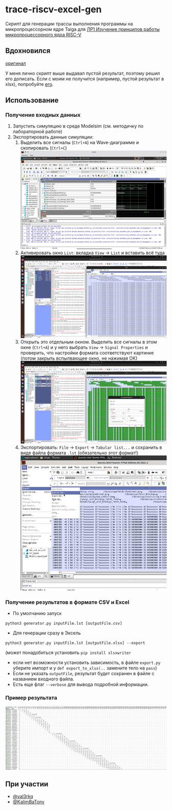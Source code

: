 # trace-riscv-excel-gen
Скрипт для генерации трассы выполнения программы на микропроцессорном ядре Taiga для [ЛР1 Изучение принципов работы микропроцессорного ядра RISC-V](https://gitlab.com/sibragimov/riscv-lab/-/blob/main/main.adoc) 

## Вдохновился
[оригинал](https://github.com/dakone22/riscv-lab-pipeline-generator/tree/master)

У меня лично скрипт выше выдавал пустой результат, поэтому решил его дописать. Если с моим не получится (например, пустой результат в xlsx), попробуйте [его](https://github.com/dakone22/riscv-lab-pipeline-generator/tree/master).

## Использование

### Получение входных данных

1. Запустить симуляцию в среде Modelsim (см. методичку по лабораторной работе)
2. Экспортировать данные симуляции:
   1. Выделить все сигналы (`Ctrl+A`) на Wave-диаграмме и скопировать (`Ctrl+C`) ![copy](img/copy.png)
   2. Активировать окно `List`: вкладка `View` -> `List` и вставить всё туда ![list-tab-activate](img/step1.png)
   3. Открыть это отдельным окном. Выделить все сигналы в этом окне (`Ctrl+A`) и у него выбрать `View` -> `Signal Properties` и проверить, что настройки формата соответствуют картинке (потом закрыть вспылвающее окно, не нажимая ОК) ![check-config-format](img/check-config-format.png) 
   6. Экспортировать: `File` -> `Export` -> `Tabular list...` и сохранить в виде файла формата `.lst` (обязательно этот формат!)
      ![export](img/export.png)

### Получение результатов в формате CSV и Excel

- По умолчанию запуск
```
python3 generator.py inputFile.lst [outputFile.csv]
```

- Для генерации сразу в Эксель
```
python3 generator.py inputFile.lst [outputFile.xlsx] --export
```
(может понадобиться установить `pip install xlsxwriter` 
- если нет возможности установить зависимость, в файле `export.py` уберите импорт и у `def export_to_xlsx(..` замените тело на `pass`)
- Если не указать `outputFile`, результат будет сохранен в файле с названием входного файла.
- Есть еще флаг `--verbose` для вывода подробной информации.

### Пример результата
![excel-results](img/excel-results.png)

## При участии

- [@val3rkq](https://github.com/val3rkq)
- [@KalimBaTony](https://github.com/KalimBaTony)
